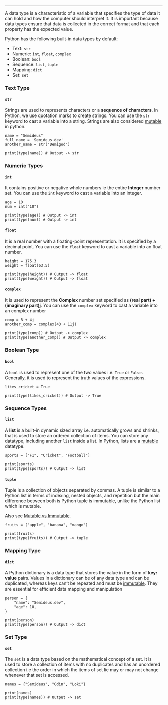 ------------------------------------------------------------------------

A data type is a characteristic of a variable that specifies the type of data it can hold and how the computer should interpret it. It is important because data types ensure that data is collected in the correct format and that each property has the expected value.

Python has the following built-in data types by default:
- Text:  `str`
- Numeric: `int`, `float`, `complex`
- Boolean: `bool`
- Sequence: `list`, `tuple`
- Mapping: `dict`
- Set: `set`

### Text Type

#### `str`

Strings are used to represents characters or a **sequence of characters**. In Python, we use quotation marks to create strings. You can use the `str` keyword to cast a variable into a string. Strings are also considered [mutable](/Resources/Differences#Mutable%20vs%20Immutable) in python.

```
name = "Semideus"
full_name = 'Semideus.dev'
another_name = str("Demigod")

print(type(name)) # Output -> str
```

### Numeric Types

#### `int`

It contains positive or negative whole numbers ie the entire **Integer** number set. You can use the `int` keyword to cast a variable into an integer.

```
age = 10
num = int("10")

print(type(age)) # Output -> int
print(type(num)) # Output -> int
```

#### `float`

It is a real number with a floating-point representation. It is specified by a decimal point.  You can use the `float` keyword to cast a variable into an float number.

```
height = 175.3
weight = float(63.5)

print(type(height)) # Output -> float
print(type(weight)) # Output -> float
```

#### `complex`

It is used to represent the **Complex** number set specified as __(real part) + (imaginary part)j__. You can use the `complex` keyword to cast a variable into an complex number

```
comp = 8 + 4j
another_comp = complex(43 + 11j)

print(type(comp)) # Output -> complex
print(type(another_comp)) # Output -> complex
```

### Boolean Type

#### `bool`

A `bool` is used to represent one of the two values i.e. `True` or `False`. Generally, it is used to represent the truth values of the expressions.

```
likes_cricket = True

print(type(likes_cricket)) # Output -> True
```

### Sequence Types

#### `list`

A **list** is a built-in dynamic sized array i.e. automatically grows and shrinks, that is used to store an ordered collection of items. You can store any datatype, including another `list` inside a list.
In Python, lists are a [mutable](Resources/Differences#Mutable%20vs%20Immutable) datatype. 

```
sports = ["F1", "Cricket", "Football"]

print(sports)
print(type(sports)) # Output -> list
```
#### `tuple`

Tuple is a collection of objects separated by commas. A tuple is similar to a Python list in terms of indexing, nested objects, and repetition but the main difference between both is Python tuple is immutable, unlike the Python list which is mutable.

Also see [Mutable vs Immutable](Resources/Differences#Mutable%20vs%20Immutable).

```
fruits = ("apple", "banana", "mango")

print(fruits)
print(type(fruits)) # Output -> tuple
```

### Mapping Type

#### `dict`

A Python dictionary is a data type that stores the value in the form of **key: value** pairs. Values in a dictionary can be of any data type and can be duplicated, whereas keys can’t be repeated and must be [immutable](Resources/Differences#Mutable%20vs%20Immutable). They are essential for efficient data mapping and manipulation

```
person = {
	"name": "Semideus.dev",
	"age": 18,
}

print(person)
print(type(person)) # Output -> dict
```

### Set Type

#### `set`

The `set`  is a data type based on the mathematical concept of a set. It is used to store a collection of items with no duplicates and has an unordered collection i.e the order in which the items of set lie may or may not change whenever that set is accessed.

```
names = {"Semideus", "Odin", "Loki"}

print(names)
print(type(names)) # Output -> set
```

